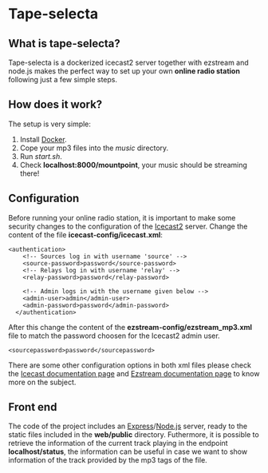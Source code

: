# Tape-selecta
## What is tape-selecta?
Tape-selecta is a dockerized icecast2 server together with ezstream and node.js makes the perfect way to set up your own **online radio station** following just a few simple steps.

## How does it work?
The setup is very simple:
1. Install [Docker](https://www.docker.com/).
2. Cope your mp3 files into the _music_ directory.
3. Run _start.sh_.
4. Check **localhost:8000/mountpoint**, your music should be streaming there!

## Configuration
Before running your online radio station, it is important to make some security changes to the configuration of the [Icecast2](https://icecast.org/) server. Change the content of the file **icecast-config/icecast.xml**:

```
<authentication>
    <!-- Sources log in with username 'source' -->
    <source-password>password</source-password>
    <!-- Relays log in with username 'relay' -->
    <relay-password>password</relay-password>

    <!-- Admin logs in with the username given below -->
    <admin-user>admin</admin-user>
    <admin-password>password</admin-password>
  </authentication>
```

After this change the content of the **ezstream-config/ezstream_mp3.xml** file to match the password choosen for the Icecast2 admin user.

```
<sourcepassword>password</sourcepassword>
```

There are some other configuration options in both xml files please check the [Icecast documentation page](https://www.icecast.org/docs/) and [Ezstream documentation page](https://icecast.org/ezstream/) to know more on the subject.

## Front end
The code of the project includes an [Express](https://expressjs.com/)/[Node.js](https://nodejs.org/en/) server, ready to the static files included in the **web/public** directory.
Futhermore, it is possible to retrieve the information of the current track playing in the endpoint **localhost/status**, the information can be useful in case we want to show information of the track provided by the mp3 tags of the file. 
